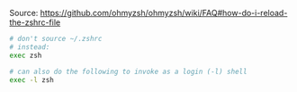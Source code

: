 
Source: https://github.com/ohmyzsh/ohmyzsh/wiki/FAQ#how-do-i-reload-the-zshrc-file

```zsh
# don't source ~/.zshrc
# instead: 
exec zsh

# can also do the following to invoke as a login (-l) shell
exec -l zsh
```

